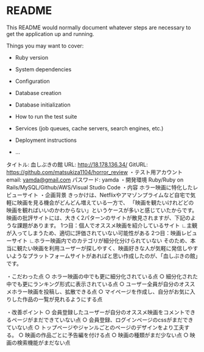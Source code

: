 # README

This README would normally document whatever steps are necessary to get the
application up and running.

Things you may want to cover:

* Ruby version

* System dependencies

* Configuration

* Database creation

* Database initialization

* How to run the test suite

* Services (job queues, cache servers, search engines, etc.)

* Deployment instructions

* ...

タイトル: 血しぶきの館
URL: http://18.178.136.34/
GitURL: https://github.com/matsukiza1104/horror_review
・テスト用アカウント
email: yamda@gmail.com
パスワード: yamda
・開発環境
Ruby/Ruby on Rails/MySQL/Github/AWS/Visual Studio Code
・内容
ホラー映画に特化したレビューサイト
・企画背景
きっかけは、Netflixやアマゾンプライムなど自宅で気軽に映画を見る機会がどんどん増えている一方で、
「映画を観たいけれどどの映画を観ればいいのかわからない」というケースが多いと感じていたからです。
映画の批評サイトには、大きく2パターンのサイトが散見されますが、下記のような課題があります。
1つ目：個人でオススメ映画を紹介しているサイト
  ∟主観が入ってしまうため、適切に評価されていない可能性がある
2つ目：映画レビューサイト
  ∟ホラー映画内でのカテゴリが細分化分けられていない
そのため、本当に観たい映画を利用ユーザーが探しやすく、映画好きな人が気軽に発信しやすいようなプラットフォームサイトがあればと思い作成したのが、「血しぶきの館」です。

・こだわった点
   ○  ホラー映画の中でも更に細分化されている点
   ○  細分化された中でも更にランキング形式に表示されている点
   ○  ユーザー全員が自分のオススメホラー映画を投稿し、拡散できる点
   ○  マイページを作成し、自分がお気に入りした作品の一覧が見れるようにする点

・改善ポイント
   ○  会員登録したユーザーが自分のオススメ映画をコメントできるページがまだできていない点
   ○  会員登録、ログインページのcssがまだできていない点
   ○  トップページやジャンルごとのページのデザインをより工夫する。
   ○  映画の作品ごとに予告編を付ける点
   ○  映画の種類がまだ少ない点
   ○  映画の検索機能がまだない点